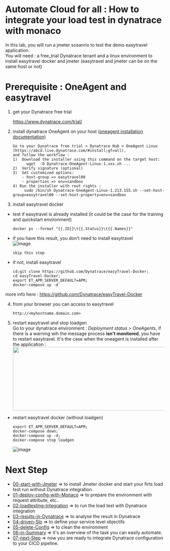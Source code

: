 #  Automate Cloud for all : How to integrate your load test in dynatrace with monaco

In this lab, you will run a jmeter sceanrio to test the demo easytravel application.  
You will need : a free_trial Dynatrace tenant and a linux environment to install easytravel docker and jmeter (easytravel and jmeter can be on the same host or not)

# Prerequisite : OneAgent and easytravel

1) get your Dynatrace free trial  

      https://www.dynatrace.com/trial/    

2) install dynatrace OneAgent on your host 
([oneagent installation documentation](https://github.com/ace-dynatrace-lab/ace-load-testing-automation/blob/main/InstallEasytravel.md))    

       Go to your Dynatrace free trial > Dynatrace Hub > OneAgent Linux (https://abcd.live.dynatrace.com/#install;gf=all),
       and follow the workflow :
       1)  Download the installer using this command on the target host: 
             wget  -O Dynatrace-OneAgent-Linux-1.xxx.sh ...
       2)  Verify signature (optional)
       3)  Set customized options:
           - host-group => easytravel00 
           - properties => env=sandbox
       4) Run the installer with root rights : 
            sudo /bin/sh Dynatrace-OneAgent-Linux-1.213.155.sh --set-host-group=easytravel00 --set-host-property=env=sandbox

3) install easytravel docker   
- test if easytravel is already installed (it could be the case for the training and quickstart environment)   

      docker ps --format "{{.ID}}\t{{.Status}}\t{{.Names}}"

- if you have this result, you don't need to install easytravel  
  ![image](https://user-images.githubusercontent.com/40337213/116451621-02f57e00-a85d-11eb-96a0-c1d0613185c7.png)
  
      skip this step
            
- if not, install easytravel  

      cd;git clone https://github.com/Dynatrace/easyTravel-Docker;
      cd easyTravel-Docker;
      export ET_APM_SERVER_DEFAULT=APM;
      docker-compose up -d

more info here : https://github.com/Dynatrace/easyTravel-Docker  
  
4) from your browser you can access to easytravel  

       http://<myhostname.domain.com>

5) restart easytravel and stop loadgen  
Go to your dynatrace environment : *Deployment status > OneAgents*, if there is a warning wih the message process **isn't monitored**, you have to restart easytravel. It's the case when the oneagent is installed after the application :  
    <img src="https://user-images.githubusercontent.com/40337213/116455523-713c3f80-a861-11eb-8786-0858aa10512c.png" width="600" height="200">

- restart easytravel docker (without loadgen)

      export ET_APM_SERVER_DEFAULT=APM;
      docker-compose down;
      docker-compose up -d;
      docker-compose stop loadgen
       
  ![image](https://user-images.githubusercontent.com/40337213/116618345-39a3c500-a93f-11eb-9d84-017a0a26ed4c.png)


# Next Step
- [00-start-with-Jmeter](https://github.com/dynatrace-ace-services/easy-loadtesting-integration/tree/main/00-start-with-Jmeter) => to install Jmeter docker and start your firts load test run without Dynatrace integration.
- [01-deploy-config-with-Monaco](https://github.com/dynatrace-ace-services/easy-loadtesting-integration/tree/main/01-deploy-config-with-Monaco) => to prepare the environment with request attribute, etc..
- [02-loadtesting-Integration](https://github.com/dynatrace-ace-services/easy-loadtesting-integration/tree/main/02-loadtesting-Integration) => to run the load test with Dynatrace integration
- [03-results-in-Dynatrace](https://github.com/dynatrace-ace-services/easy-loadtesting-integration/tree/main/03-results-in-Dynatrace) => to analyse the result in Dynatrace
- [04-driven-Slo](https://github.com/dynatrace-ace-services/easy-loadtesting-integration/tree/main/04-driven-Slo) => to define your service level objectifs
- [05-delete-Config](https://github.com/dynatrace-ace-services/easy-loadtesting-integration/tree/main/05-delete-Config) => to clean the environment
- [06-in-Summary](https://github.com/dynatrace-ace-services/easy-loadtesting-integration/tree/main/06-in-Summary) => it's an overview of the task you can easily automate.
- [07-next-Step](https://github.com/dynatrace-ace-services/easy-loadtesting-integration/tree/main/07-next-Step) => now you are ready to integrate Dynatrace configuration to your CICD pipeline.   
    
